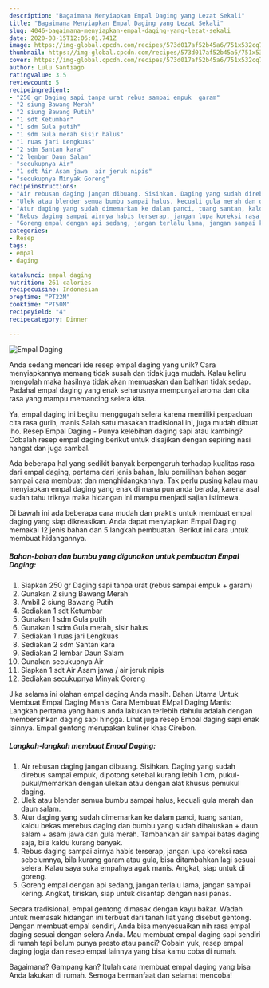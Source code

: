 ```yaml
---
description: "Bagaimana Menyiapkan Empal Daging yang Lezat Sekali"
title: "Bagaimana Menyiapkan Empal Daging yang Lezat Sekali"
slug: 4046-bagaimana-menyiapkan-empal-daging-yang-lezat-sekali
date: 2020-08-15T12:06:01.741Z
image: https://img-global.cpcdn.com/recipes/573d017af52b45a6/751x532cq70/empal-daging-foto-resep-utama.jpg
thumbnail: https://img-global.cpcdn.com/recipes/573d017af52b45a6/751x532cq70/empal-daging-foto-resep-utama.jpg
cover: https://img-global.cpcdn.com/recipes/573d017af52b45a6/751x532cq70/empal-daging-foto-resep-utama.jpg
author: Lulu Santiago
ratingvalue: 3.5
reviewcount: 5
recipeingredient:
- "250 gr Daging sapi tanpa urat rebus sampai empuk  garam"
- "2 siung Bawang Merah"
- "2 siung Bawang Putih"
- "1 sdt Ketumbar"
- "1 sdm Gula putih"
- "1 sdm Gula merah sisir halus"
- "1 ruas jari Lengkuas"
- "2 sdm Santan kara"
- "2 lembar Daun Salam"
- "secukupnya Air"
- "1 sdt Air Asam jawa  air jeruk nipis"
- "secukupnya Minyak Goreng"
recipeinstructions:
- "Air rebusan daging jangan dibuang. Sisihkan. Daging yang sudah direbus sampai empuk, dipotong setebal kurang lebih 1 cm, pukul-pukul/memarkan dengan ulekan atau dengan alat khusus pemukul daging."
- "Ulek atau blender semua bumbu sampai halus, kecuali gula merah dan daun salam."
- "Atur daging yang sudah dimemarkan ke dalam panci, tuang santan, kaldu bekas merebus daging dan bumbu yang sudah dihaluskan + daun salam + asam jawa dan gula merah. Tambahkan air sampai batas daging saja, bila kaldu kurang banyak."
- "Rebus daging sampai airnya habis terserap, jangan lupa koreksi rasa sebelumnya, bila kurang garam atau gula, bisa ditambahkan lagi sesuai selera. Kalau saya suka empalnya agak manis. Angkat, siap untuk di goreng."
- "Goreng empal dengan api sedang, jangan terlalu lama, jangan sampai kering. Angkat, tiriskan, siap untuk disantap dengan nasi panas."
categories:
- Resep
tags:
- empal
- daging

katakunci: empal daging 
nutrition: 261 calories
recipecuisine: Indonesian
preptime: "PT22M"
cooktime: "PT50M"
recipeyield: "4"
recipecategory: Dinner

---
```



![Empal Daging](https://img-global.cpcdn.com/recipes/573d017af52b45a6/751x532cq70/empal-daging-foto-resep-utama.jpg)

Anda sedang mencari ide resep empal daging yang unik? Cara menyiapkannya memang tidak susah dan tidak juga mudah. Kalau keliru mengolah maka hasilnya tidak akan memuaskan dan bahkan tidak sedap. Padahal empal daging yang enak seharusnya mempunyai aroma dan cita rasa yang mampu memancing selera kita.

Ya, empal daging ini begitu menggugah selera karena memiliki perpaduan cita rasa gurih, manis Salah satu masakan tradisional ini, juga mudah dibuat lho. Resep Empal Daging - Punya kelebihan daging sapi atau kambing? Cobalah resep empal daging berikut untuk disajikan dengan sepiring nasi hangat dan juga sambal.

Ada beberapa hal yang sedikit banyak berpengaruh terhadap kualitas rasa dari empal daging, pertama dari jenis bahan, lalu pemilihan bahan segar sampai cara membuat dan menghidangkannya. Tak perlu pusing kalau mau menyiapkan empal daging yang enak di mana pun anda berada, karena asal sudah tahu triknya maka hidangan ini mampu menjadi sajian istimewa.


Di bawah ini ada beberapa cara mudah dan praktis untuk membuat empal daging yang siap dikreasikan. Anda dapat menyiapkan Empal Daging memakai 12 jenis bahan dan 5 langkah pembuatan. Berikut ini cara untuk membuat hidangannya.

<!--inarticleads1-->

##### Bahan-bahan dan bumbu yang digunakan untuk pembuatan Empal Daging:

1. Siapkan 250 gr Daging sapi tanpa urat (rebus sampai empuk + garam)
1. Gunakan 2 siung Bawang Merah
1. Ambil 2 siung Bawang Putih
1. Sediakan 1 sdt Ketumbar
1. Gunakan 1 sdm Gula putih
1. Gunakan 1 sdm Gula merah, sisir halus
1. Sediakan 1 ruas jari Lengkuas
1. Sediakan 2 sdm Santan kara
1. Sediakan 2 lembar Daun Salam
1. Gunakan secukupnya Air
1. Siapkan 1 sdt Air Asam jawa / air jeruk nipis
1. Sediakan secukupnya Minyak Goreng


Jika selama ini olahan empal daging Anda masih. Bahan Utama Untuk Membuat Empal Daging Manis Cara Membuat EMpal Daging Manis: Langkah pertama yang harus anda lakukan terlebih dahulu adalah dengan membersihkan daging sapi hingga. Lihat juga resep Empal daging sapi enak lainnya. Empal gentong merupakan kuliner khas Cirebon. 

<!--inarticleads2-->

##### Langkah-langkah membuat Empal Daging:

1. Air rebusan daging jangan dibuang. Sisihkan. Daging yang sudah direbus sampai empuk, dipotong setebal kurang lebih 1 cm, pukul-pukul/memarkan dengan ulekan atau dengan alat khusus pemukul daging.
1. Ulek atau blender semua bumbu sampai halus, kecuali gula merah dan daun salam.
1. Atur daging yang sudah dimemarkan ke dalam panci, tuang santan, kaldu bekas merebus daging dan bumbu yang sudah dihaluskan + daun salam + asam jawa dan gula merah. Tambahkan air sampai batas daging saja, bila kaldu kurang banyak.
1. Rebus daging sampai airnya habis terserap, jangan lupa koreksi rasa sebelumnya, bila kurang garam atau gula, bisa ditambahkan lagi sesuai selera. Kalau saya suka empalnya agak manis. Angkat, siap untuk di goreng.
1. Goreng empal dengan api sedang, jangan terlalu lama, jangan sampai kering. Angkat, tiriskan, siap untuk disantap dengan nasi panas.


Secara tradisional, empal gentong dimasak dengan kayu bakar. Wadah untuk memasak hidangan ini terbuat dari tanah liat yang disebut gentong. Dengan membuat empal sendiri, Anda bisa menyesuaikan nih rasa empal daging sesuai dengan selera Anda. Mau membuat empal daging sapi sendiri di rumah tapi belum punya presto atau panci? Cobain yuk, resep empal daging jogja dan resep empal lainnya yang bisa kamu coba di rumah. 

Bagaimana? Gampang kan? Itulah cara membuat empal daging yang bisa Anda lakukan di rumah. Semoga bermanfaat dan selamat mencoba!
